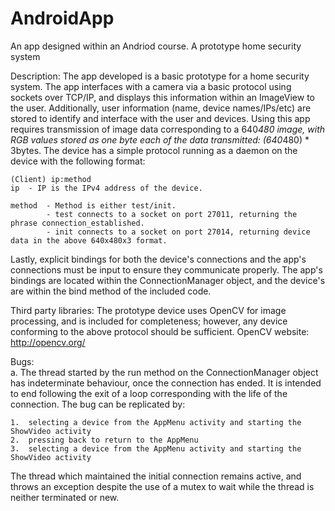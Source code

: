 # AndroidApp
An app designed within an Andriod course. A prototype home security system

Description:				The app developed is a basic prototype for a home security system.
					The app interfaces with a camera via a basic protocol using sockets
					over TCP/IP, and displays this information within an ImageView
					to the user. Additionally, user information (name, device names/IPs/etc)
					are stored to identify and interface with the user and devices.
					Using this app requires transmission of image data corresponding to
					a 640*480 image, with RGB values stored as one byte each of the data
					transmitted: (640*480) * 3bytes. The device has a simple protocol
					running as a daemon on the device with the following format:
					
```
(Client) ip:method
ip 	- IP is the IPv4 address of the device.
	 
method	- Method is either test/init.
		- test connects to a socket on port 27011, returning the phrase connection_established.
		- init connects to a socket on port 27014, returning device data in the above 640x480x3 format.
```
													
Lastly, explicit bindings for both the device's connections and the app's connections must be input to ensure they communicate properly. The app's bindings are located within the ConnectionManager object, and the device's are within the bind method of the included code.
					
Third party libraries:		The prototype device uses OpenCV for image processing, and is included for completeness; however, any device conforming to the above protocol should be sufficient.
	OpenCV website: http://opencv.org/
	
Bugs:				
	a.	The thread started by the run method on the ConnectionManager object has indeterminate behaviour, once the connection has ended. It is intended to end following the exit of a loop corresponding with the life of the connection. The bug can be replicated by:
	
	1.	selecting a device from the AppMenu activity and starting the ShowVideo activity	
	2.	pressing back to return to the AppMenu
	3.	selecting a device from the AppMenu activity and starting the ShowVideo activity
	
The thread which maintained the initial connection remains active, and throws an exception despite the use of a mutex to wait while the thread is neither terminated or new.
